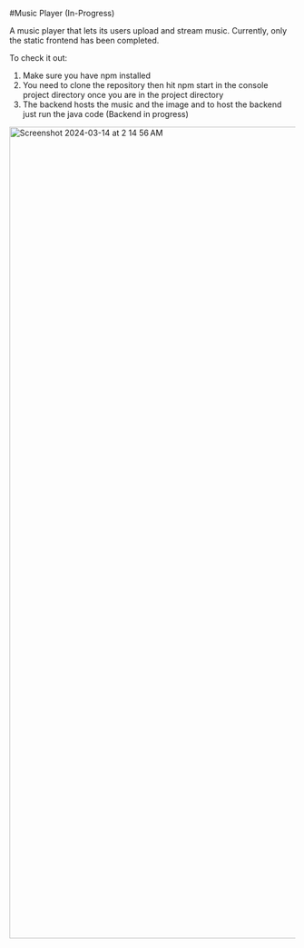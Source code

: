 #Music Player (In-Progress)

A music player that lets its users upload and stream music. Currently, only the static frontend has been completed. 

To check it out:
1) Make sure you have npm installed
2) You need to clone the repository then hit npm start in the console project directory once you are in the project directory
3) The backend hosts the music and the image and to host the backend just run the java code (Backend in progress)

<img width="1430" alt="Screenshot 2024-03-14 at 2 14 56 AM" src="https://github.com/Georgey764/Music_Player/assets/127057827/91949a76-2889-4ee1-a7fb-bb2b1cbd0925">

